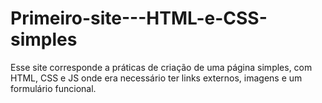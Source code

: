 # Primeiro-site---HTML-e-CSS-simples
Esse site corresponde a práticas de criação de uma página simples, com HTML, CSS e JS onde era necessário ter links externos, imagens e um formulário funcional.
